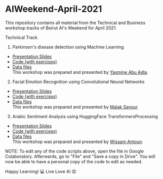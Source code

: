 # AIWeekend-April-2021
This repository contains all material from the Technical and Business workshop tracks of Beirut AI's Weekend for April 2021.

Technical Track
1. Parkinson's disease detection using Machine Learning
- [Presentation Slides](https://docs.google.com/presentation/d/1FB1BtOh0ZGYoTXu1oYpgvlZbp0J__lkK9aWal-Ux5dE/edit?usp=sharing)
- [Code (with exercises)](https://colab.research.google.com/drive/1Gxe7PfCjVkdSlrwgUIH05q67cWRW9stS?usp=sharing)
- [Data files](https://drive.google.com/file/d/1yurl81Yo_4GpjY29uERGuAOBfLwuU0Mb/view?usp=sharing) <br>
This workshop was prepared and presented by [Yasmine Abu Adla](https://lb.linkedin.com/in/yasmine-a-abu-adla-3b99471b6).

2. Facial Emotion Recognition using Convolutional Neural Networks
- [Presentation Slides]()
- [Code (with exercises)]()
- [Data files]() <br>
This workshop was prepared and presented by [Malak Sayour]().

3. Arabic Sentiment Analysis using HuggingFace TransformersProcessing
- [Presentation Slides]()
- [Code (with exercises)]()
- [Data files]()  <br>
This workshop was prepared and presented by [Wissam Antoun]().


NOTE: To edit any of the code scripts above, open the file in Google Colaboratory. Afterwards, go to "File" and "Save a copy in Drive". You will now be able to have a personal copy of the code to edit as needed.

Happy Learning! 💻
Live Love AI 😍
